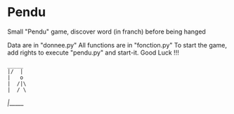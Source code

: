 # Pendu
Small "Pendu" game, discover word (in franch) before being hanged 

Data are in "donnee.py"
All functions are in "fonction.py"
To start the game, add rights to execute "pendu.py" and start-it. 
Good Luck !!! 




    _____
    |/  |
    |   o 
    |  /|\
    |  / \
   _|______


